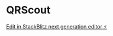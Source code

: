 # QRScout

[Edit in StackBlitz next generation editor ⚡️](https://stackblitz.com/~/github.com/Whataprogram/QRScout)